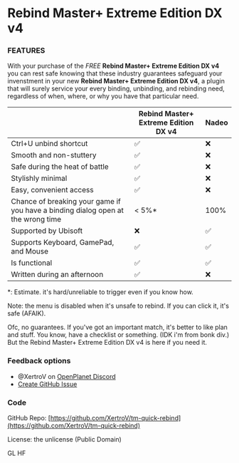 # Rebind Master+ Extreme Edition DX v4

### FEATURES

With your purchase of the *FREE* **Rebind Master+ Extreme Edition DX v4** you can rest safe knowing that these industry guarantees safeguard your invenstment in your new **Rebind Master+ Extreme Edition DX v4**, a plugin that will surely service your every binding, unbinding, and rebinding need, regardless of when, where, or why you have that particular need.

| | Rebind Master+ Extreme Edition DX v4 | Nadeo |
| --- | --- | --- |
| Ctrl+U unbind shortcut | ✅ | ❌ |
| Smooth and non-stuttery | ✅ | ❌ |
| Safe during the heat of battle | ✅ | ❌ |
| Stylishly minimal | ✅ | ❌ |
| Easy, convenient access | ✅ | ❌ |
| Chance of breaking your game if you have a binding dialog open at the wrong time | < 5%* | 100% |
| Supported by Ubisoft | ❌ | ✅ |
| Supports Keyboard, GamePad, and Mouse | ✅ | ✅ |
| Is functional | ✅ | ✅ |
| Written during an afternoon | ✅ | ❌ |

\*: Estimate. it's hard/unreliable to trigger even if you know how.

Note: the menu is disabled when it's unsafe to rebind. If you can click it, it's safe (AFAIK).

Ofc, no guarantees.
If you've got an important match, it's better to like plan and stuff. You know, have a checklist or something. (IDK i'm from bonk div.)
But the Rebind Master+ Extreme Edition DX v4 is here if you need it.

### Feedback options

- @XertroV on [OpenPlanet Discord](https://openplanet.dev/link/discord)
- [Create GitHub Issue](https://github.com/XertroV/tm-quick-rebind/issues/)

### Code

GitHub Repo: [https://github.com/XertroV/tm-quick-rebind](https://github.com/XertroV/tm-quick-rebind)

License: the unlicense (Public Domain)

GL HF
